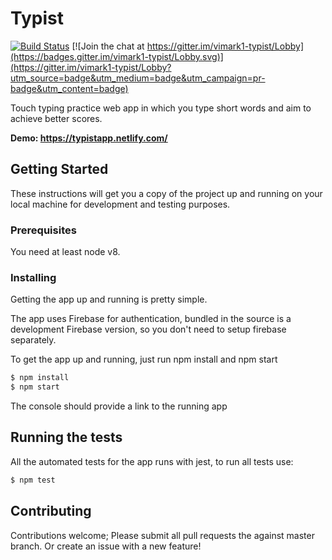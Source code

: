 # Typist

[![Build Status](https://travis-ci.com/vimark1/typist.svg?branch=master)](https://travis-ci.com/vimark1/typist) [![Join the chat at https://gitter.im/vimark1-typist/Lobby](https://badges.gitter.im/vimark1-typist/Lobby.svg)](https://gitter.im/vimark1-typist/Lobby?utm_source=badge&utm_medium=badge&utm_campaign=pr-badge&utm_content=badge)

Touch typing practice web app in which you type short words and aim to achieve better scores.

**Demo: https://typistapp.netlify.com/**

## Getting Started

These instructions will get you a copy of the project up and running on your local machine for development and testing purposes.

### Prerequisites

You need at least node v8.

### Installing

Getting the app up and running is pretty simple.

The app uses Firebase for authentication, bundled in the source is a development Firebase version, so you don't need to setup firebase separately.

To get the app up and running, just run npm install and npm start

```bash
$ npm install
$ npm start
```

The console should provide a link to the running app

## Running the tests

All the automated tests for the app runs with jest, to run all tests use:

```bash
$ npm test
```

## Contributing

Contributions welcome; Please submit all pull requests the against master branch. Or create an issue with a new feature!
